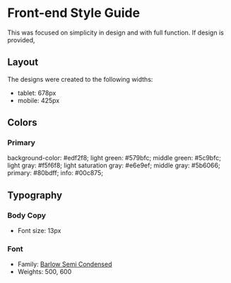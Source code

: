 # Front-end Style Guide

This was focused on simplicity in design and with full function.
If design is provided,

## Layout

The designs were created to the following widths:

- tablet: 678px
- mobile: 425px

## Colors

### Primary

background-color: #edf2f8;
light green: #579bfc;
middle green: #5c9bfc;
light gray: #f5f6f8;
light saturation gray: #e6e9ef;
middle gray: #5b6066;
primary: #80bdff;
info: #00c875;

## Typography

### Body Copy

- Font size: 13px

### Font

- Family: [Barlow Semi Condensed](https://fonts.google.com/specimen/Barlow+Semi+Condensed)
- Weights: 500, 600
